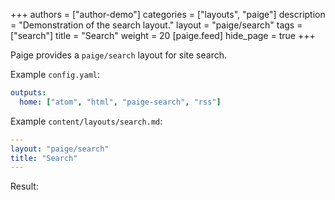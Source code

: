 +++
authors = ["author-demo"]
categories = ["layouts", "paige"]
description = "Demonstration of the search layout."
layout = "paige/search"
tags = ["search"]
title = "Search"
weight = 20
[paige.feed]
hide_page = true
+++

Paige provides a `paige/search` layout for site search.

<!--more-->

Example `config.yaml`:

```yaml
outputs:
  home: ["atom", "html", "paige-search", "rss"]
```

Example `content/layouts/search.md`:

```yaml
---
layout: "paige/search"
title: "Search"
---
```

Result:
